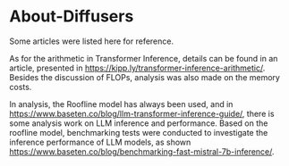 # About-Diffusers

Some articles were listed here for reference. 

As for the arithmetic in Transformer Inference, details can be found in an article, presented in https://kipp.ly/transformer-inference-arithmetic/. Besides the discussion of FLOPs, analysis was also made on the memory costs.

In analysis, the Roofline model has always been used, and in https://www.baseten.co/blog/llm-transformer-inference-guide/, there is some analysis work on LLM inference and performance. Based on the roofline model, benchmarking tests were conducted to investigate the inference performance of LLM models, as shown https://www.baseten.co/blog/benchmarking-fast-mistral-7b-inference/. 

